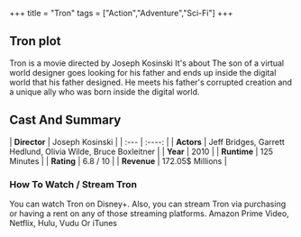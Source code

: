 +++
title = "Tron"
tags = ["Action","Adventure","Sci-Fi"]
+++
## Tron plot
Tron is a movie directed by Joseph Kosinski It's about The son of a virtual world designer goes looking for his father and ends up inside the digital world that his father designed. He meets his father's corrupted creation and a unique ally who was born inside the digital world.
## Cast And Summary
| **Director**      | Joseph Kosinski |
    | :---        |    :----:   |
    |  **Actors** | Jeff Bridges, Garrett Hedlund, Olivia Wilde, Bruce Boxleitner |
    | **Year**   | 2010    |
    |  **Runtime** | 125 Minutes |
    |  **Rating** | 6.8 / 10 | 
    |  **Revenue** | 172.05$ Millions |
### How To Watch / Stream Tron
You can watch Tron on Disney+.
Also, you can stream Tron via purchasing or having a rent on any of those streaming platforms.
Amazon Prime Video, Netflix, Hulu, Vudu Or iTunes